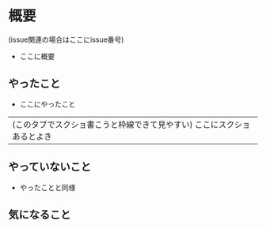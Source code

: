 # 概要
(issue関連の場合はここにissue番号)
* ここに概要

## やったこと
* ここにやったこと
<table><tr><td>(このタブでスクショ書こうと枠線できて見やすい)
ここにスクショあるとよき
</td></tr></table>

## やっていないこと
* やったことと同様

## 気になること
